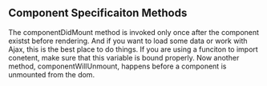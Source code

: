 ## Component Specificaiton Methods
The componentDidMount method is invoked only once after the component existst before rendering. And if you want to load some data or work with Ajax, this is the best place to do things. If you are using a funciton to import conetent, make sure that this variable is bound properly. Now another method, componentWillUnmount, happens before a component is unmounted from the dom.
